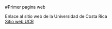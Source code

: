 #Primer pagina web

Enlace al sitio web de la Universidad de Costa Rica       
[Sitio web UCR](https://www.ucr.ac.cr/)
